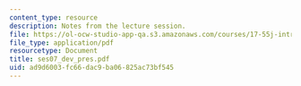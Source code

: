 ```yaml
---
content_type: resource
description: Notes from the lecture session.
file: https://ol-ocw-studio-app-qa.s3.amazonaws.com/courses/17-55j-introduction-to-latin-american-studies-fall-2006/ad9d6003fc66dac9ba06825ac73bf545_ses07_dev_pres.pdf
file_type: application/pdf
resourcetype: Document
title: ses07_dev_pres.pdf
uid: ad9d6003-fc66-dac9-ba06-825ac73bf545
---
```

